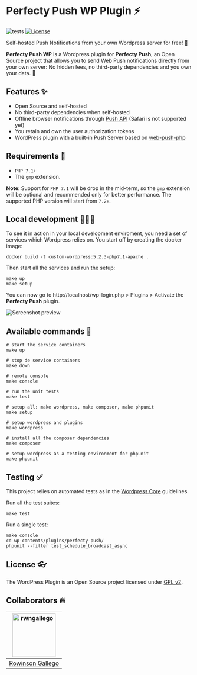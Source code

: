 # Perfecty Push WP Plugin ⚡️

![tests](https://github.com/rwngallego/perfecty-push-wp/workflows/tests/badge.svg)
[![License](https://img.shields.io/badge/license-GLPv2-blue.svg)](./LICENSE.txt)

Self-hosted Push Notifications from your own Wordpress server for free! 🥳

**Perfecty Push WP** is a Wordpress plugin for **Perfecty Push**, an Open Source project that allows you to send Web Push notifications
directly from your own server: No hidden fees, no third-party dependencies and you
own your data. 👏

## Features ✨

- Open Source and self-hosted
- No third-party dependencies when self-hosted
- Offline browser notifications through [Push API](https://developer.mozilla.org/en-US/docs/Web/API/Push_API) (Safari is not supported yet)
- You retain and own the user authorization tokens
- WordPress plugin with a built-in Push Server based on [web-push-php](https://github.com/web-push-libs/web-push-php)

## Requirements 🧩

- `PHP 7.1+`
- The `gmp` extension.

**Note**: Support for `PHP 7.1` will be drop in the mid-term, so the `gmp` extension
will be optional and recommended only for better performance.
The supported PHP version will start from `7.2+`.

## Local development 👨🏻‍💻

To see it in action in your local development enviroment, you need a set of
services which Wordpress relies on. You start off by creating the docker image:

```
docker build -t custom-wordpress:5.2.3-php7.1-apache .
```

Then start all the services and run the setup:

```
make up
make setup
```

You can now go to http://localhost/wp-login.php > Plugins > Activate the
**Perfecty Push** plugin.

![Screenshot preview](https://github.com/rwngallego/perfecty-push-wp/raw/master/.github/assets/perfecty.gif "Preview")

## Available commands 👾

```
# start the service containers
make up

# stop de service containers
make down

# remote console
make console

# run the unit tests
make test

# setup all: make wordpress, make composer, make phpunit
make setup

# setup wordpress and plugins
make wordpress

# install all the composer dependencies
make composer

# setup wordpress as a testing environment for phpunit
make phpunit
```

## Testing ✅

This project relies on automated tests as in the [Wordpress Core](https://make.wordpress.org/core/handbook/testing/automated-testing/writing-phpunit-tests/) guidelines.

Run all the test suites:

```
make test
```

Run a single test:

```
make console
cd wp-contents/plugins/perfecty-push/
phpunit --filter test_schedule_broadcast_async
```

## License 👓

The WordPress Plugin is an Open Source project licensed under [GPL v2](./LICENSE.txt).

## Collaborators 🔥

[<img alt="rwngallego" src="https://avatars3.githubusercontent.com/u/691521?s=460&u=ceab22655f55101b66f8e79ed08007e2f8034f34&v=4" width="117">](https://github.com/rwngallego) |
:---: |
[Rowinson Gallego](https://www.linkedin.com/in/rwngallego/) |